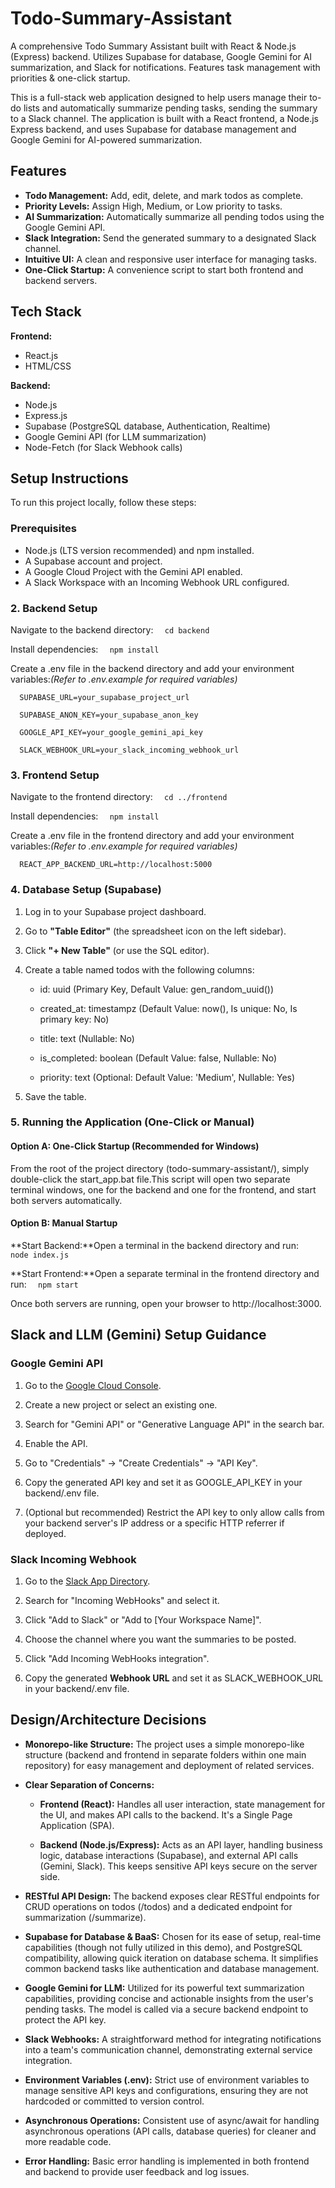 # Todo-Summary-Assistant
A comprehensive Todo Summary Assistant built with React &amp; Node.js (Express) backend. Utilizes Supabase for database, Google Gemini for AI summarization, and Slack for notifications. Features task management with priorities &amp; one-click startup.


This is a full-stack web application designed to help users manage their to-do lists and automatically summarize pending tasks, sending the summary to a Slack channel. The application is built with a React frontend, a Node.js Express backend, and uses Supabase for database management and Google Gemini for AI-powered summarization.

## Features

* **Todo Management:** Add, edit, delete, and mark todos as complete.
* **Priority Levels:** Assign High, Medium, or Low priority to tasks.
* **AI Summarization:** Automatically summarize all pending todos using the Google Gemini API.
* **Slack Integration:** Send the generated summary to a designated Slack channel.
* **Intuitive UI:** A clean and responsive user interface for managing tasks.
* **One-Click Startup:** A convenience script to start both frontend and backend servers.

## Tech Stack

**Frontend:**
* React.js
* HTML/CSS

**Backend:**
* Node.js
* Express.js
* Supabase (PostgreSQL database, Authentication, Realtime)
* Google Gemini API (for LLM summarization)
* Node-Fetch (for Slack Webhook calls)

## Setup Instructions

To run this project locally, follow these steps:

### Prerequisites

* Node.js (LTS version recommended) and npm installed.
* A Supabase account and project.
* A Google Cloud Project with the Gemini API enabled.
* A Slack Workspace with an Incoming Webhook URL configured.





### 2\. Backend Setup

Navigate to the backend directory: `   cd backend   `


Install dependencies: `   npm install   `


Create a .env file in the backend directory and add your environment variables:_(Refer to .env.example for required variables)_

`   SUPABASE_URL=your_supabase_project_url  `

`   SUPABASE_ANON_KEY=your_supabase_anon_key  `

`   GOOGLE_API_KEY=your_google_gemini_api_key  `

`   SLACK_WEBHOOK_URL=your_slack_incoming_webhook_url   `




### 3\. Frontend Setup

Navigate to the frontend directory: `   cd ../frontend   `


Install dependencies: `   npm install   `


Create a .env file in the frontend directory and add your environment variables:_(Refer to .env.example for required variables)_

`   REACT_APP_BACKEND_URL=http://localhost:5000   `



### 4\. Database Setup (Supabase)

1.  Log in to your Supabase project dashboard.
    
2.  Go to **"Table Editor"** (the spreadsheet icon on the left sidebar).
    
3.  Click **"+ New Table"** (or use the SQL editor).
    
4.  Create a table named todos with the following columns:
    
    *   id: uuid (Primary Key, Default Value: gen\_random\_uuid())
        
    *   created\_at: timestampz (Default Value: now(), Is unique: No, Is primary key: No)
        
    *   title: text (Nullable: No)
        
    *   is\_completed: boolean (Default Value: false, Nullable: No)
        
    *   priority: text (Optional: Default Value: 'Medium', Nullable: Yes)
        
5.  Save the table.

    

### 5\. Running the Application (One-Click or Manual)

#### Option A: One-Click Startup (Recommended for Windows)

From the root of the project directory (todo-summary-assistant/), simply double-click the start\_app.bat file.This script will open two separate terminal windows, one for the backend and one for the frontend, and start both servers automatically.

#### Option B: Manual Startup

**Start Backend:**Open a terminal in the backend directory and run: `   node index.js   `

**Start Frontend:**Open a separate terminal in the frontend directory and run: `   npm start   `

Once both servers are running, open your browser to http://localhost:3000.



Slack and LLM (Gemini) Setup Guidance
-------------------------------------

### Google Gemini API

1.  Go to the [Google Cloud Console](https://console.cloud.google.com/).
    
2.  Create a new project or select an existing one.
    
3.  Search for "Gemini API" or "Generative Language API" in the search bar.
    
4.  Enable the API.
    
5.  Go to "Credentials" -> "Create Credentials" -> "API Key".
    
6.  Copy the generated API key and set it as GOOGLE\_API\_KEY in your backend/.env file.
    
7.  (Optional but recommended) Restrict the API key to only allow calls from your backend server's IP address or a specific HTTP referrer if deployed.
    

### Slack Incoming Webhook

1.  Go to the [Slack App Directory](https://slack.com/apps).
    
2.  Search for "Incoming WebHooks" and select it.
    
3.  Click "Add to Slack" or "Add to \[Your Workspace Name\]".
    
4.  Choose the channel where you want the summaries to be posted.
    
5.  Click "Add Incoming WebHooks integration".
    
6.  Copy the generated **Webhook URL** and set it as SLACK\_WEBHOOK\_URL in your backend/.env file.
    

Design/Architecture Decisions
-----------------------------

*   **Monorepo-like Structure:** The project uses a simple monorepo-like structure (backend and frontend in separate folders within one main repository) for easy management and deployment of related services.
    
*   **Clear Separation of Concerns:**
    
    *   **Frontend (React):** Handles all user interaction, state management for the UI, and makes API calls to the backend. It's a Single Page Application (SPA).
        
    *   **Backend (Node.js/Express):** Acts as an API layer, handling business logic, database interactions (Supabase), and external API calls (Gemini, Slack). This keeps sensitive API keys secure on the server side.
        
*   **RESTful API Design:** The backend exposes clear RESTful endpoints for CRUD operations on todos (/todos) and a dedicated endpoint for summarization (/summarize).
    
*   **Supabase for Database & BaaS:** Chosen for its ease of setup, real-time capabilities (though not fully utilized in this demo), and PostgreSQL compatibility, allowing quick iteration on database schema. It simplifies common backend tasks like authentication and database management.
    
*   **Google Gemini for LLM:** Utilized for its powerful text summarization capabilities, providing concise and actionable insights from the user's pending tasks. The model is called via a secure backend endpoint to protect the API key.
    
*   **Slack Webhooks:** A straightforward method for integrating notifications into a team's communication channel, demonstrating external service integration.
    
*   **Environment Variables (.env):** Strict use of environment variables to manage sensitive API keys and configurations, ensuring they are not hardcoded or committed to version control.
    
*   **Asynchronous Operations:** Consistent use of async/await for handling asynchronous operations (API calls, database queries) for cleaner and more readable code.
    
*   **Error Handling:** Basic error handling is implemented in both frontend and backend to provide user feedback and log issues.
